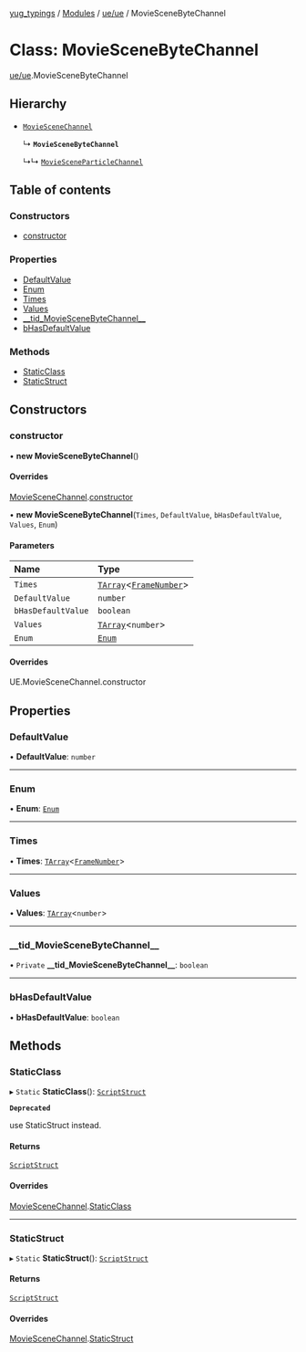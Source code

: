 [yug_typings](../README.md) / [Modules](../modules.md) / [ue/ue](../modules/ue_ue.md) / MovieSceneByteChannel

# Class: MovieSceneByteChannel

[ue/ue](../modules/ue_ue.md).MovieSceneByteChannel

## Hierarchy

- [`MovieSceneChannel`](ue_ue.MovieSceneChannel.md)

  ↳ **`MovieSceneByteChannel`**

  ↳↳ [`MovieSceneParticleChannel`](ue_ue.MovieSceneParticleChannel.md)

## Table of contents

### Constructors

- [constructor](ue_ue.MovieSceneByteChannel.md#constructor)

### Properties

- [DefaultValue](ue_ue.MovieSceneByteChannel.md#defaultvalue)
- [Enum](ue_ue.MovieSceneByteChannel.md#enum)
- [Times](ue_ue.MovieSceneByteChannel.md#times)
- [Values](ue_ue.MovieSceneByteChannel.md#values)
- [\_\_tid\_MovieSceneByteChannel\_\_](ue_ue.MovieSceneByteChannel.md#__tid_moviescenebytechannel__)
- [bHasDefaultValue](ue_ue.MovieSceneByteChannel.md#bhasdefaultvalue)

### Methods

- [StaticClass](ue_ue.MovieSceneByteChannel.md#staticclass)
- [StaticStruct](ue_ue.MovieSceneByteChannel.md#staticstruct)

## Constructors

### constructor

• **new MovieSceneByteChannel**()

#### Overrides

[MovieSceneChannel](ue_ue.MovieSceneChannel.md).[constructor](ue_ue.MovieSceneChannel.md#constructor)

• **new MovieSceneByteChannel**(`Times`, `DefaultValue`, `bHasDefaultValue`, `Values`, `Enum`)

#### Parameters

| Name | Type |
| :------ | :------ |
| `Times` | [`TArray`](../interfaces/ue_puerts.TArray.md)<[`FrameNumber`](ue_ue.FrameNumber.md)\> |
| `DefaultValue` | `number` |
| `bHasDefaultValue` | `boolean` |
| `Values` | [`TArray`](../interfaces/ue_puerts.TArray.md)<`number`\> |
| `Enum` | [`Enum`](ue_ue.Enum.md) |

#### Overrides

UE.MovieSceneChannel.constructor

## Properties

### DefaultValue

• **DefaultValue**: `number`

___

### Enum

• **Enum**: [`Enum`](ue_ue.Enum.md)

___

### Times

• **Times**: [`TArray`](../interfaces/ue_puerts.TArray.md)<[`FrameNumber`](ue_ue.FrameNumber.md)\>

___

### Values

• **Values**: [`TArray`](../interfaces/ue_puerts.TArray.md)<`number`\>

___

### \_\_tid\_MovieSceneByteChannel\_\_

• `Private` **\_\_tid\_MovieSceneByteChannel\_\_**: `boolean`

___

### bHasDefaultValue

• **bHasDefaultValue**: `boolean`

## Methods

### StaticClass

▸ `Static` **StaticClass**(): [`ScriptStruct`](ue_ue.ScriptStruct.md)

**`Deprecated`**

use StaticStruct instead.

#### Returns

[`ScriptStruct`](ue_ue.ScriptStruct.md)

#### Overrides

[MovieSceneChannel](ue_ue.MovieSceneChannel.md).[StaticClass](ue_ue.MovieSceneChannel.md#staticclass)

___

### StaticStruct

▸ `Static` **StaticStruct**(): [`ScriptStruct`](ue_ue.ScriptStruct.md)

#### Returns

[`ScriptStruct`](ue_ue.ScriptStruct.md)

#### Overrides

[MovieSceneChannel](ue_ue.MovieSceneChannel.md).[StaticStruct](ue_ue.MovieSceneChannel.md#staticstruct)
